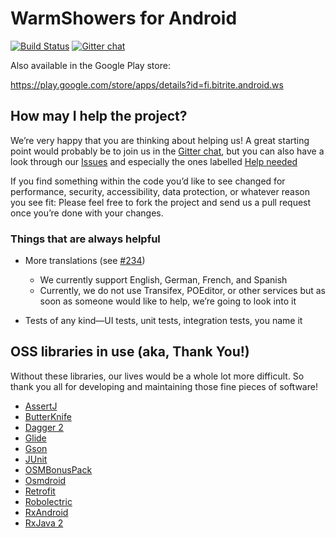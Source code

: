 # WarmShowers for Android

[![Build Status](https://travis-ci.org/warmshowers/wsandroid.svg?branch=master)](https://travis-ci.org/warmshowers/wsandroid) [![Gitter chat](https://badges.gitter.im/warmshowers-wsandroid/Lobby.png)](https://gitter.im/warmshowers-wsandroid/Lobby)


Also available in the Google Play store:

https://play.google.com/store/apps/details?id=fi.bitrite.android.ws

## How may I help the project?

We’re very happy that you are thinking about helping us!
A great starting point would probably be to join us in the [Gitter chat](https://gitter.im/warmshowers-wsandroid/Lobby), but you can also have a look through our [Issues](https://github.com/warmshowers/wsandroid/issues) and especially the ones labelled [Help needed](https://github.com/warmshowers/wsandroid/labels/Help%20needed)

If you find something within the code you’d like to see changed for performance, security, accessibility, data protection, or whatever reason you see fit: Please feel free to fork the project and send us a pull request once you’re done with your changes.

### Things that are always helpful

* More translations (see [#234](https://github.com/warmshowers/wsandroid/issues/234))
  * We currently support English, German, French, and Spanish
  * Currently, we do not use Transifex, POEditor, or other services but as soon as someone would like to help, we’re going to look into it

* Tests of any kind—UI tests, unit tests, integration tests, you name it

## OSS libraries in use (aka, Thank You!)

Without these libraries, our lives would be a whole lot more difficult. So thank you all for developing and maintaining those fine pieces of software!

* [AssertJ](https://github.com/joel-costigliola/assertj-core)
* [ButterKnife](https://github.com/JakeWharton/butterknife)
* [Dagger 2](https://github.com/google/dagger)
* [Glide](https://bumptech.github.io/glide/)
* [Gson](https://github.com/google/gson)
* [JUnit](https://github.com/junit-team/junit4)
* [OSMBonusPack](https://github.com/MKergall/osmbonuspack)
* [Osmdroid](https://osmdroid.github.io/osmdroid)
* [Retrofit](https://github.com/square/retrofit)
* [Robolectric](https://github.com/robolectric/robolectric)
* [RxAndroid](https://github.com/ReactiveX/RxAndroid)
* [RxJava 2](https://github.com/ReactiveX/RxJava)
